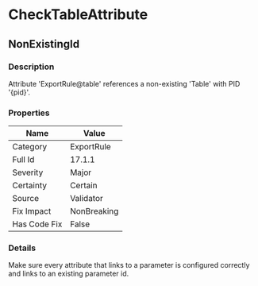 ﻿---  
uid: Validator_17_1_1  
---

# CheckTableAttribute

## NonExistingId

### Description

Attribute 'ExportRule@table' references a non\-existing 'Table' with PID '{pid}'.

### Properties

| Name         | Value       |
| ------------ | ----------- |
| Category     | ExportRule  |
| Full Id      | 17.1.1      |
| Severity     | Major       |
| Certainty    | Certain     |
| Source       | Validator   |
| Fix Impact   | NonBreaking |
| Has Code Fix | False       |

### Details

Make sure every attribute that links to a parameter is configured correctly and links to an existing parameter id.
